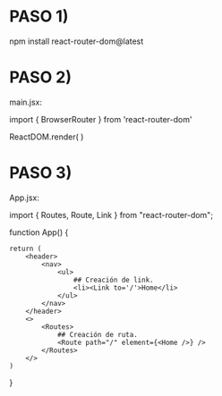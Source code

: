 # PASO 1) 

npm install react-router-dom@latest

# PASO 2) 

main.jsx:

import { BrowserRouter } from 'react-router-dom'

ReactDOM.render(
  <BrowserRouter>
    <App />
  </BrowserRouter>
)

# PASO 3) 

App.jsx: 

import { Routes, Route, Link } from "react-router-dom";

function App() {

    return (
        <header>
            <nav>
                <ul>
                    ## Creación de link.
                    <li><Link to='/'>Home</li>
                </ul>
            </nav>
        </header>
        <>
            <Routes>
                ## Creación de ruta.
                <Route path="/" element={<Home />} />
            </Routes>
        </>
    )

}